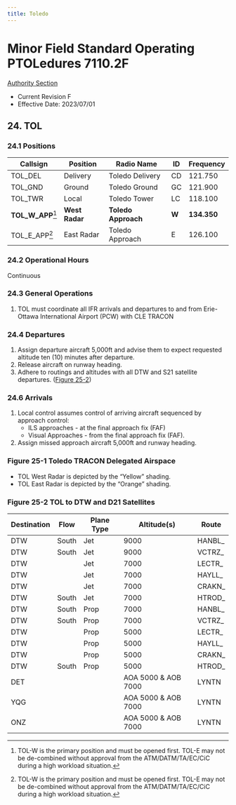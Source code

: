 ```yaml
---
title: Toledo
---
```


# Minor Field Standard Operating PTOLedures 7110.2F
[Authority Section](../../authority-sections/7110.2F-authority.md)
- Current Revision F
- Effective Date: 2023/07/01

## 24. TOL

### 24.1 Positions
| Callsign | Position | Radio Name | ID | Frequency |
| -- | -- | -- | -- | -- |
| TOL_DEL | Delivery |  Toledo Delivery | CD | 121.750 |
| TOL_GND | Ground |  Toledo Ground | GC | 121.900 |
| TOL_TWR | Local |  Toledo Tower | LC | 118.100 |
| **TOL_W_APP**[^1] | **West Radar** | **Toledo Approach** | **W** | **134.350** |
| TOL_E_APP[^1] | East Radar | Toledo Approach | E | 126.100 |

### 24.2 Operational Hours
Continuous

### 24.3 General Operations
1. TOL must coordinate all IFR arrivals and departures to and from Erie-Ottawa International Airport (PCW) with CLE TRACON

### 24.4 Departures
1. Assign departure aircraft 5,000ft and advise them to expect requested altitude ten (10) minutes after departure.
2. Release aircraft on runway heading.
3. Adhere to routings and altitudes with all DTW and S21 satellite departures. ([Figure 25-2](#figure-25-1-toledo-tracon-delegated-airspace))

### 24.6 Arrivals
1. Local control assumes control of arriving aircraft sequenced by approach control:
    - ILS approaches - at the final approach fix (FAF)
    - Visual Approaches - from the final approach fix (FAF).
2. Assign missed approach aircraft 5,000ft and runway heading.



### Figure 25-1 Toledo TRACON Delegated Airspace
- TOL West Radar is depicted by the “Yellow” shading.
- TOL East Radar is depicted by the “Orange” shading.

### Figure 25-2 TOL to DTW and D21 Satellites
| Destination | Flow | Plane Type | Altitude(s) | Route |
| -- | -- | -- | -- | -- |
| DTW | South | Jet | 9000 | HANBL_ |
| DTW | South | Jet | 9000 | VCTRZ_ |
| DTW | | Jet | 7000 | LECTR_ |
| DTW | | Jet | 7000 | HAYLL_ |
| DTW | | Jet | 7000 | CRAKN_ |
| DTW | South | Jet | 7000 | HTROD_ |
| DTW | South | Prop | 7000 | HANBL_ |
| DTW | South | Prop | 7000 | VCTRZ_ |
| DTW | | Prop | 5000 | LECTR_ |
| DTW | | Prop | 5000 | HAYLL_ |
| DTW | | Prop | 5000 | CRAKN_ |
| DTW | South | Prop | 5000 | HTROD_ |
| DET | | | AOA 5000 & AOB 7000 | LYNTN |
| YQG | | | AOA 5000 & AOB 7000 | LYNTN |
| ONZ | | | AOA 5000 & AOB 7000 | LYNTN |

[^1]: TOL-W is the primary position and must be opened first. TOL-E may not be de-combined without approval from the ATM/DATM/TA/EC/CiC during a high workload situation.
